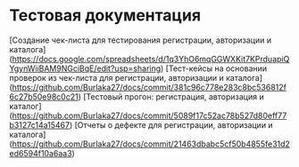 # Тестовая документация
[Создание чек-листа для тестирования регистрации, авторизации и каталога] (https://docs.google.com/spreadsheets/d/1q3YhO6mqGGWXKit7KPrduapiQYgynWiiBAM9NGciBqE/edit?usp=sharing)
[Тест-кейсы на основании проверок из чек-листа для регистрации, авторизации и каталога]
(https://github.com/Burlaka27/docs/commit/381c96c778e283c8bc536812f6c27b50e98c0c21)
[Тестовый прогон: регистрация, авторизация и каталог]
(https://github.com/Burlaka27/docs/commit/5089f17c52ac78b527d80eff77b3127c14a15467)
[Отчеты о дефекте для регистрации, авторизации и каталога]
(https://github.com/Burlaka27/docs/commit/21463dbabc5cf50b4855fe31d2ed6594f10a6aa3)
